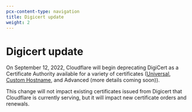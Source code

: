 ```yaml
---
pcx-content-type: navigation
title: Digicert update
weight: 2
---
```


# Digicert update

On September 12, 2022, Cloudflare will begin deprecating DigiCert as a Certificate Authority available for a variety of certificates ([Universal](/ssl/ssl-tls/migration-guides/digicert-update/universal-certificates/), [Custom Hostname](/ssl/ssl-tls/migration-guides/digicert-update/custom-hostname-certificates/), and Advanced (more details coming soon)).

This change will not impact existing certificates issued from Digicert that Cloudflare is currently serving, but it will impact new certificate orders and renewals.
